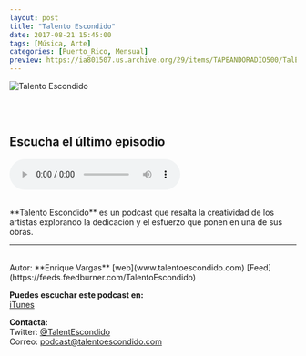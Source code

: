 ```yaml
---
layout: post
title: "Talento Escondido"
date: 2017-08-21 15:45:00
tags: [Música, Arte]
categories: [Puerto_Rico, Mensual]
preview: https://ia801507.us.archive.org/29/items/TAPEANDORADIO500/TalEsc_podcast%20300-%20Enrique%20Vargas.jpg
---
```


![Talento Escondido](https://ia801507.us.archive.org/29/items/TAPEANDORADIO500/TalEsc_podcast%20500-%20Enrique%20Vargas.jpg)

<br/>
<br/>

## Escucha el último episodio

<!--reproductor-feed=https://feeds.feedburner.com/TalentoEscondido-->
<!--reproductor-start-->
<audio id="audio" preload="auto" controls="" src="http://feedproxy.google.com/~r/TalentoEscondido/~5/M1nrkeDHDQM/talesc_t02_t04.mp3"></audio>
<!--reproductor-end-->

<br/>  
**Talento Escondido** es un podcast que resalta la creatividad de los artistas explorando la dedicación y el esfuerzo que ponen en una de sus obras.

_ _ _

<br>
Autor: **Enrique Vargas**   
[web](www.talentoescondido.com)  
[Feed](https://feeds.feedburner.com/TalentoEscondido)  


**Puedes escuchar este podcast en:**   
[iTunes](https://itunes.apple.com/us/podcast/talento-escondido/id1123788225)  

**Contacta:**  
Twitter: [@TalentEscondido](https://twitter.com/TalentEscondido)  
Correo: [podcast@talentoescondido.com](mailto:podcast@talentoescondido.com)   

